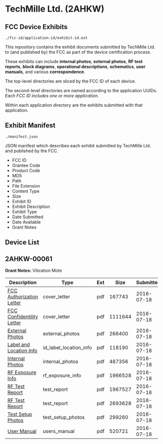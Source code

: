 # TechMille Ltd. (2AHKW)
## FCC Device Exhibits

```
./fcc-id/application-id/exhibit-id.ext
```

This repository contains the exhibit documents submitted by TechMille Ltd. to (and published by) the FCC as part of the device certification process.

These exhibits can include **internal photos**, **external photos**, **RF test reports**, **block diagrams**, **operational descriptions**, **schematics**, **user manuals**, and various **correspondence**.

The top-level directories are sliced by the FCC ID of each device.

The second-level directories are named according to the application UUIDs. *Each FCC ID includes one or more application.*

Within each application directory are the exhibits submitted with that application. 

## Exhibit Manifest

```
./manifest.json
```

JSON manifest which describes each exhibit submitted by TechMille Ltd. and published by the FCC.

- FCC ID
- Grantee Code
- Product Code
- MD5
- Path
- File Extension
- Content Type
- Size
- Exhibit ID
- Exhibit Description
- Exhibit Type
- Date Submitted
- Date Available
- Grant Notes

## Device List
## 2AHKW-00061
**Grant Notes:** Vibration Mote

| Description | Type | Ext | Size | Submitted | Available |
| ----------- | ---- | --- | ---- | --------- | --------- |
| [FCC Authorization Letter](2AHKW-00061/e65e916e37cf72c54878df6da8765fcf/3067056.pdf) | cover_letter | pdf | 167743 | 2016-07-18 | 2016-07-18 |
| [FCC Confidentility Letter](2AHKW-00061/e65e916e37cf72c54878df6da8765fcf/3067057.pdf) | cover_letter | pdf | 1111644 | 2016-07-18 | 2016-07-18 |
| [External Photos](2AHKW-00061/e65e916e37cf72c54878df6da8765fcf/3067055.pdf) | external_photos | pdf | 266400 | 2016-07-18 | 2016-07-18 |
| [Label and Location Info](2AHKW-00061/e65e916e37cf72c54878df6da8765fcf/3067059.pdf) | id_label_location_info | pdf | 118190 | 2016-07-18 | 2016-07-18 |
| [Internal Photos](2AHKW-00061/e65e916e37cf72c54878df6da8765fcf/3067058.pdf) | internal_photos | pdf | 487356 | 2016-07-18 | 2016-07-18 |
| [RF Exposure Info](2AHKW-00061/e65e916e37cf72c54878df6da8765fcf/3067060.pdf) | rf_exposure_info | pdf | 1966528 | 2016-07-18 | 2016-07-18 |
| [RF Test Report](2AHKW-00061/e65e916e37cf72c54878df6da8765fcf/3067061.pdf) | test_report | pdf | 1967527 | 2016-07-18 | 2016-07-18 |
| [RF Test Report](2AHKW-00061/e65e916e37cf72c54878df6da8765fcf/3067062.pdf) | test_report | pdf | 2693628 | 2016-07-18 | 2016-07-18 |
| [Test Setup Photos](2AHKW-00061/e65e916e37cf72c54878df6da8765fcf/3067063.pdf) | test_setup_photos | pdf | 299260 | 2016-07-18 | 2016-07-18 |
| [User Manual](2AHKW-00061/e65e916e37cf72c54878df6da8765fcf/3067064.pdf) | users_manual | pdf | 520721 | 2016-07-18 | 2016-07-18 |
